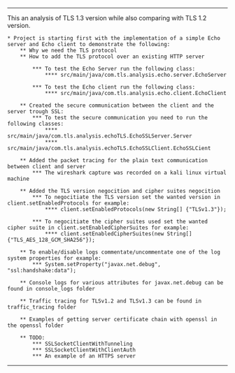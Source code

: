 --------------------------------------------------------------------------------------------------------------------------------------------

This an analysis of TLS 1.3 version while also comparing with TLS 1.2 version.

	* Project is starting first with the implementation of a simple Echo server and Echo client to demonstrate the following:
		** Why we need the TLS protocol
		** How to add the TLS protocol over an existing HTTP server 
		
			*** To test the Echo Server run the following class:
				**** src/main/java/com.tls.analysis.echo.server.EchoServer
				
			*** To test the Echo client run the following class:
				**** src/main/java/com.tls.analysis.echo.client.EchoClient
				
		** Created the secure communication between the client and the server trough SSL:
			*** To test the secure communication you need to run the following classes:
				**** src/main/java/com.tls.analysis.echoTLS.EchoSSLServer.Server
				**** src/main/java/com.tls.analysis.echoTLS.EchoSSLClient.EchoSSLCient

		** Added the packet tracing for the plain text communication between client and server
			*** The wireshark capture was recorded on a kali linux virtual machine

		** Added the TLS version negocition and cipher suites negocition
			*** To negocitiate the TLS version set the wanted version in client.setEnabledProtocols for example:
				**** client.setEnabledProtocols(new String[] {"TLSv1.3"});
				
			*** To negocitiate the cipher suites used set the wanted cipher suite in client.setEnabledCipherSuites for example:
				**** client.setEnabledCipherSuites(new String[] {"TLS_AES_128_GCM_SHA256"});
		
		** To enable/disable logs commentate/uncommentate one of the log system properties for example:
			*** System.setProperty("javax.net.debug", "ssl:handshake:data");

		** Console logs for various attributes for javax.net.debug can be found in console_logs folder

		** Traffic tracing for TLSv1.2 and TLSv1.3 can be found in traffic_tracing folder

		** Examples of getting server certificate chain with openssl in the openssl folder

		** TODO:
			*** SSLSocketClientWithTunneling
			*** SSLSocketClientWithClientAuth
			*** An example of an HTTPS server
			


--------------------------------------------------------------------------------------------------------------------------------------------
	